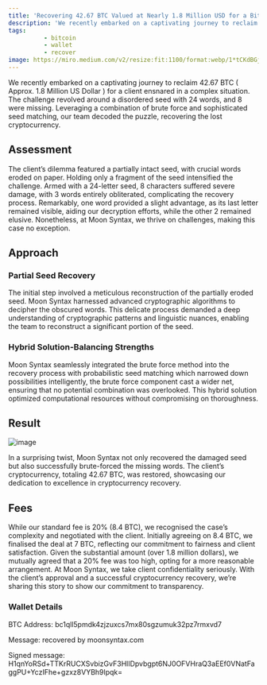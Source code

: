 ```yaml
---
title: 'Recovering 42.67 BTC Valued at Nearly 1.8 Million USD for a Bitcoin Holder'
description: 'We recently embarked on a captivating journey to reclaim 42.67 BTC ( Approx. 1.8 Million US Dollar ) for a client ensnared in a complex situation. The challenge revolved around a disordered seed with 24 words, and 8 were missing. Leveraging a combination of brute force and sophisticated seed matching, our team decoded the puzzle, recovering the lost cryptocurrency.'
tags:
          - bitcoin
          - wallet
          - recover
image: https://miro.medium.com/v2/resize:fit:1100/format:webp/1*tCKdBGjPgLv8Y27MSOI18Q.png
---
```


We recently embarked on a captivating journey to reclaim 42.67 BTC ( Approx. 1.8 Million US Dollar ) for a client ensnared in a complex situation. The challenge revolved around a disordered seed with 24 words, and 8 were missing. Leveraging a combination of brute force and sophisticated seed matching, our team decoded the puzzle, recovering the lost cryptocurrency.

## Assessment

The client’s dilemma featured a partially intact seed, with crucial words eroded on paper. Holding only a fragment of the seed intensified the challenge. Armed with a 24-letter seed, 8 characters suffered severe damage, with 3 words entirely obliterated, complicating the recovery process. Remarkably, one word provided a slight advantage, as its last letter remained visible, aiding our decryption efforts, while the other 2 remained elusive. Nonetheless, at Moon Syntax, we thrive on challenges, making this case no exception.

## Approach

### Partial Seed Recovery

The initial step involved a meticulous reconstruction of the partially eroded seed. Moon Syntax harnessed advanced cryptographic algorithms to decipher the obscured words. This delicate process demanded a deep understanding of cryptographic patterns and linguistic nuances, enabling the team to reconstruct a significant portion of the seed.

### Hybrid Solution-Balancing Strengths

Moon Syntax seamlessly integrated the brute force method into the recovery process with probabilistic seed matching which narrowed down possibilities intelligently, the brute force component cast a wider net, ensuring that no potential combination was overlooked. This hybrid solution optimized computational resources without compromising on thoroughness.

## Result

![image](https://miro.medium.com/v2/resize:fit:720/format:webp/0*rF_t7-4wqzE9PcxP.png)

In a surprising twist, Moon Syntax not only recovered the damaged seed but also successfully brute-forced the missing words. The client’s cryptocurrency, totaling 42.67 BTC, was restored, showcasing our dedication to excellence in cryptocurrency recovery.

## Fees

While our standard fee is 20% (8.4 BTC), we recognised the case’s complexity and negotiated with the client. Initially agreeing on 8.4 BTC, we finalised the deal at 7 BTC, reflecting our commitment to fairness and client satisfaction. Given the substantial amount (over 1.8 million dollars), we mutually agreed that a 20% fee was too high, opting for a more reasonable arrangement. At Moon Syntax, we take client confidentiality seriously. With the client’s approval and a successful cryptocurrency recovery, we’re sharing this story to show our commitment to transparency.

### Wallet Details

BTC Address:
bc1qll5pmdk4zjzuxcs7mx80sgzumuk32pz7rmxvd7

Message:
recovered by moonsyntax.com

Signed message:
H1qnYoRSd+TTKrRUCXSvbizGvF3HlIDpvbgpt6NJ0OFVHraQ3aEEf0VNatFaggPU+YczIFhe+gzxz8VYBh9lpqk=
